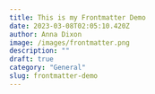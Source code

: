 ```yaml
---
title: This is my Frontmatter Demo
date: 2023-03-08T02:05:10.420Z
author: Anna Dixon
image: /images/frontmatter.png
description: ""
draft: true
category: "General"
slug: frontmatter-demo
---
```


